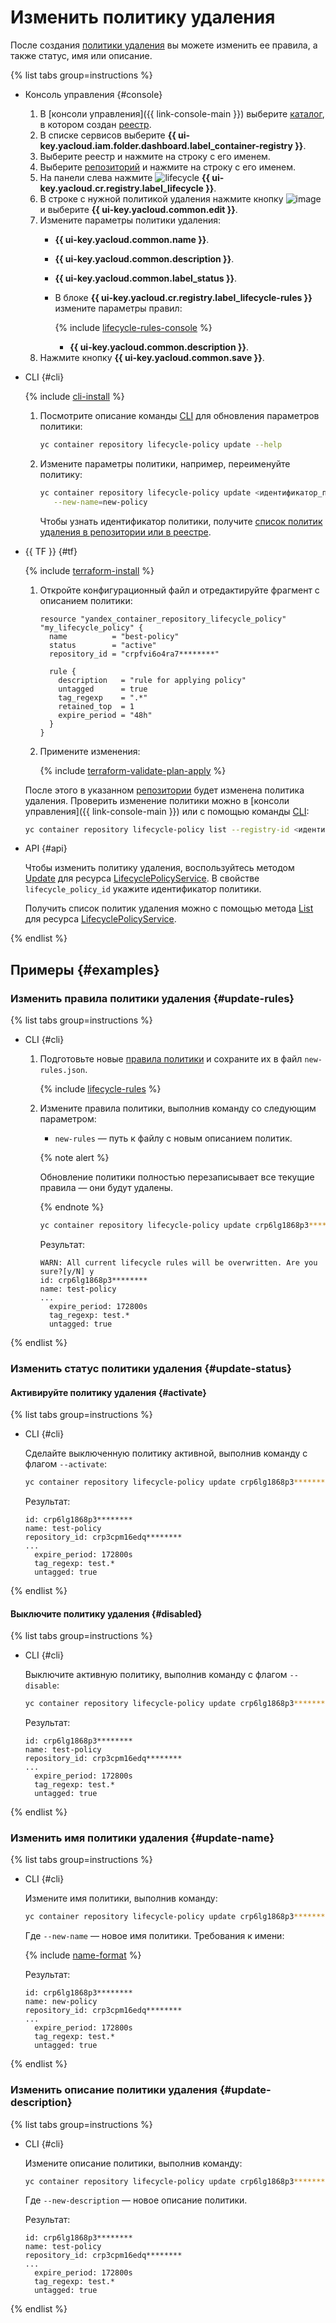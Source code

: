 # Изменить политику удаления

После создания [политики удаления](../../concepts/lifecycle-policy.md) вы можете изменить ее правила, а также статус, имя или описание.

{% list tabs group=instructions %}

- Консоль управления {#console}

  1. В [консоли управления]({{ link-console-main }}) выберите [каталог](../../../resource-manager/concepts/resources-hierarchy.md#folder), в котором создан [реестр](../../concepts/registry.md).
  1. В списке сервисов выберите **{{ ui-key.yacloud.iam.folder.dashboard.label_container-registry }}**.
  1. Выберите реестр и нажмите на строку с его именем.
  1. Выберите [репозиторий](../../concepts/repository.md) и нажмите на строку с его именем.
  1. На панели слева нажмите ![lifecycle](../../../_assets/console-icons/arrows-rotate-right.svg) **{{ ui-key.yacloud.cr.registry.label_lifecycle }}**.
  1. В строке с нужной политикой удаления нажмите кнопку ![image](../../../_assets/console-icons/ellipsis.svg) и выберите **{{ ui-key.yacloud.common.edit }}**.
  1. Измените параметры политики удаления:
     * **{{ ui-key.yacloud.common.name }}**.
     * **{{ ui-key.yacloud.common.description }}**.
     * **{{ ui-key.yacloud.common.label_status }}**.
     * В блоке **{{ ui-key.yacloud.cr.registry.label_lifecycle-rules }}** измените параметры правил:

       {% include [lifecycle-rules-console](../../../_includes/container-registry/lifecycle-rules-console.md) %}

       * **{{ ui-key.yacloud.common.description }}**.
  1. Нажмите кнопку **{{ ui-key.yacloud.common.save }}**.

- CLI {#cli}

  {% include [cli-install](../../../_includes/cli-install.md) %}

  1. Посмотрите описание команды [CLI](../../../cli/) для обновления параметров политики:

     ```bash
     yc container repository lifecycle-policy update --help
     ```

  1. Измените параметры политики, например, переименуйте политику:

     ```bash
     yc container repository lifecycle-policy update <идентификатор_политики> \
        --new-name=new-policy
     ```

     Чтобы узнать идентификатор политики, получите [список политик удаления в репозитории или в реестре](lifecycle-policy-list.md#lifecycle-policy-list).

- {{ TF }} {#tf}

  {% include [terraform-install](../../../_includes/terraform-install.md) %}

  1. Откройте конфигурационный файл и отредактируйте фрагмент с описанием политики:

     ```hcl
     resource "yandex_container_repository_lifecycle_policy" "my_lifecycle_policy" {
       name          = "best-policy"
       status        = "active"
       repository_id = "crpfvi6o4ra7********"

       rule {
         description   = "rule for applying policy"
         untagged      = true
         tag_regexp    = ".*"
         retained_top  = 1
         expire_period = "48h"
       }
     }
     ```

  1. Примените изменения:

     {% include [terraform-validate-plan-apply](../../../_tutorials/_tutorials_includes/terraform-validate-plan-apply.md) %}

  После этого в указанном [репозитории](../../concepts/repository.md) будет изменена политика удаления. Проверить изменение политики можно в [консоли управления]({{ link-console-main }}) или с помощью команды [CLI](../../../cli/):

  ```bash
  yc container repository lifecycle-policy list --registry-id <идентификатор_реестра>
  ```

- API {#api}

  Чтобы изменить политику удаления, воспользуйтесь методом [Update](../../api-ref/grpc/LifecyclePolicy/update.md) для ресурса [LifecyclePolicyService](../../api-ref/grpc/LifecyclePolicy/index.md). В свойстве `lifecycle_policy_id` укажите идентификатор политики.

  Получить список политик удаления можно с помощью метода [List](../../api-ref/grpc/LifecyclePolicy/list.md) для ресурса [LifecyclePolicyService](../../api-ref/grpc/LifecyclePolicy/index.md).

{% endlist %}

## Примеры {#examples}

### Изменить правила политики удаления {#update-rules}

{% list tabs group=instructions %}

- CLI {#cli}

  1. Подготовьте новые [правила политики](../../concepts/lifecycle-policy.md#lifecycle-rules) и сохраните их в файл `new-rules.json`.

     {% include [lifecycle-rules](../../../_includes/container-registry/lifecycle-rules.md) %}

  1. Измените правила политики, выполнив команду со следующим параметром:
     * `new-rules` — путь к файлу с новым описанием политик.

     {% note alert %}

     Обновление политики полностью перезаписывает все текущие правила — они будут удалены.

     {% endnote %}

     ```bash
     yc container repository lifecycle-policy update crp6lg1868p3******** --new-rules ./new-rules.json
     ```

     Результат:

     ```text
     WARN: All current lifecycle rules will be overwritten. Are you sure?[y/N] y
     id: crp6lg1868p3********
     name: test-policy
     ...
       expire_period: 172800s
       tag_regexp: test.*
       untagged: true
     ```

{% endlist %}

### Изменить статус политики удаления {#update-status}

#### Активируйте политику удаления {#activate}

{% list tabs group=instructions %}

- CLI {#cli}

  Сделайте выключенную политику активной, выполнив команду с флагом `--activate`:

  ```bash
  yc container repository lifecycle-policy update crp6lg1868p3******** --activate
  ```

  Результат:

  ```text
  id: crp6lg1868p3********
  name: test-policy
  repository_id: crp3cpm16edq********
  ...
    expire_period: 172800s
    tag_regexp: test.*
    untagged: true
  ```

{% endlist %}

#### Выключите политику удаления {#disabled}

{% list tabs group=instructions %}

- CLI {#cli}

  Выключите активную политику, выполнив команду с флагом `--disable`:

  ```bash
  yc container repository lifecycle-policy update crp6lg1868p3******** --disable
  ```

  Результат:

  ```text
  id: crp6lg1868p3********
  name: test-policy
  repository_id: crp3cpm16edq********
  ...
    expire_period: 172800s
    tag_regexp: test.*
    untagged: true
  ```

{% endlist %}

### Изменить имя политики удаления {#update-name}

{% list tabs group=instructions %}

- CLI {#cli}

  Измените имя политики, выполнив команду:

  ```bash
  yc container repository lifecycle-policy update crp6lg1868p3******** --new-name new-policy
  ```

  Где `--new-name` — новое имя политики. Требования к имени:

  {% include [name-format](../../../_includes/name-format.md) %}

  Результат:

  ```text
  id: crp6lg1868p3********
  name: new-policy
  repository_id: crp3cpm16edq********
  ...
    expire_period: 172800s
    tag_regexp: test.*
    untagged: true
  ```

{% endlist %}

### Изменить описание политики удаления {#update-description}

{% list tabs group=instructions %}

- CLI {#cli}

  Измените описание политики, выполнив команду:

  ```bash
  yc container repository lifecycle-policy update crp6lg1868p3******** --new-description "new description"
  ```

  Где `--new-description` — новое описание политики.

  Результат:

  ```text
  id: crp6lg1868p3********
  name: test-policy
  repository_id: crp3cpm16edq********
  ...
    expire_period: 172800s
    tag_regexp: test.*
    untagged: true
  ```

{% endlist %}
